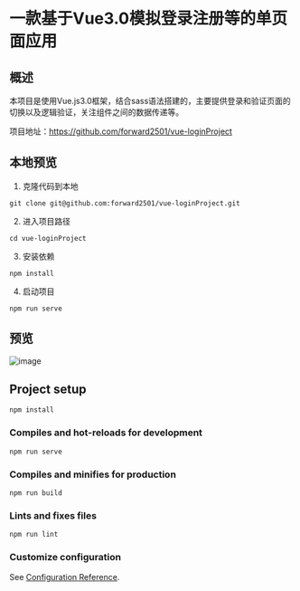 # 一款基于Vue3.0模拟登录注册等的单页面应用

## 概述

本项目是使用Vue.js3.0框架，结合sass语法搭建的，主要提供登录和验证页面的切换以及逻辑验证，关注组件之间的数据传递等。

项目地址：https://github.com/forward2501/vue-loginProject

## 本地预览

1. 克隆代码到本地

`git clone git@github.com:forward2501/vue-loginProject.git`

2. 进入项目路径

`cd vue-loginProject`

3. 安装依赖

`npm install`

4. 启动项目

`npm run serve`

## 预览

![image](https://user-images.githubusercontent.com/52432577/156954890-c186a443-fc46-4f89-8b8b-416c9ebc959c.png)

## Project setup
```
npm install
```

### Compiles and hot-reloads for development
```
npm run serve
```

### Compiles and minifies for production
```
npm run build
```

### Lints and fixes files
```
npm run lint
```

### Customize configuration
See [Configuration Reference](https://cli.vuejs.org/config/).

